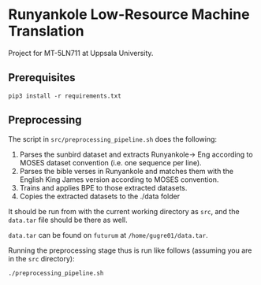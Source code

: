 # Runyankole Low-Resource Machine Translation

Project for MT-5LN711 at Uppsala University.

## Prerequisites

```{bash}
pip3 install -r requirements.txt
```

## Preprocessing

The script in `src/preprocessing_pipeline.sh` does the following:

1. Parses the sunbird dataset and extracts Runyankole-> Eng according to MOSES
   dataset convention (i.e. one sequence per line).
2. Parses the bible verses in Runyankole and matches them with the English King
   James version according to MOSES convention.
3. Trains and applies BPE to those extracted datasets.
4. Copies the extracted datasets to the ./data folder

It should be run from with the current working directory as `src`, and the
`data.tar` file should be there as well.

`data.tar` can be found on `futurum` at `/home/gugre01/data.tar`.

Running the preprocessing stage thus is run like follows (assuming you are in
the `src` directory):

```{bash}
./preprocessing_pipeline.sh
```
